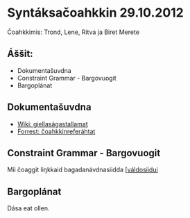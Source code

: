 # Syntáksačoahkkin 29.10.2012

Čoahkkimis: Trond, Lene, Ritva ja Biret Merete

##  Áššit:

* Dokumentašuvdna
* Constraint Grammar - Bargovuogit
* Bargoplánat

##  Dokumentašuvdna
* [Wiki: giellaságastallamat](http://gtweb.uit.no/cgi-bin/wiki/index.php/Saami_syntax)
* [Forrest: čoahkkinreferáhtat](../index.html)

##  Constraint Grammar - Bargovuogit
Mii čoaggit liŋkkaid bagadanávdnasiidda [[váldosiidui](../ImprovingOurLinguisticAnalysis.html)

##  Bargoplánat
Dása eat ollen.

